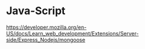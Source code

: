 # Java-Script
https://developer.mozilla.org/en-US/docs/Learn_web_development/Extensions/Server-side/Express_Nodejs/mongoose
